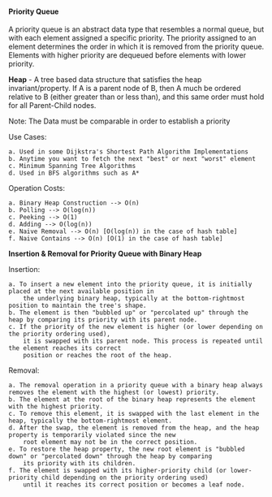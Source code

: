 #### Priority Queue 

A priority queue is an abstract data type that resembles a normal queue, but with each element assigned a specific priority. The priority assigned to an element determines the order in which it is removed from the priority queue. Elements with higher priority are dequeued before elements with lower priority. 

**Heap** -  A tree based data structure that satisfies the heap invariant/property. If A is a parent node of B, then A much be ordered relative to B (either greater than or less than), and this same order must hold for all Parent-Child nodes. 

Note: The Data must be comparable in order to establish a priority

Use Cases:

    a. Used in some Dijkstra's Shortest Path Algorithm Implementations
    b. Anytime you want to fetch the next "best" or next "worst" element
    c. Minimum Spanning Tree Algorithms
    d. Used in BFS algorithms such as A*

Operation Costs:

    a. Binary Heap Construction --> O(n)
    b. Polling --> O(log(n))
    c. Peeking --> O(1)
    d. Adding --> O(log(n))
    e. Naive Removal --> O(n) [O(log(n)) in the case of hash table]
    f. Naive Contains --> O(n) [O(1) in the case of hash table]
    
**Insertion & Removal for Priority Queue with Binary Heap**

Insertion:

    a. To insert a new element into the priority queue, it is initially placed at the next available position in 
        the underlying binary heap, typically at the bottom-rightmost position to maintain the tree's shape.
    b. The element is then "bubbled up" or "percolated up" through the heap by comparing its priority with its parent node.
    c. If the priority of the new element is higher (or lower depending on the priority ordering used), 
        it is swapped with its parent node. This process is repeated until the element reaches its correct 
        position or reaches the root of the heap.

Removal:

    a. The removal operation in a priority queue with a binary heap always removes the element with the highest (or lowest) priority.
    b. The element at the root of the binary heap represents the element with the highest priority.
    c. To remove this element, it is swapped with the last element in the heap, typically the bottom-rightmost element.
    d. After the swap, the element is removed from the heap, and the heap property is temporarily violated since the new 
        root element may not be in the correct position.
    e. To restore the heap property, the new root element is "bubbled down" or "percolated down" through the heap by comparing 
        its priority with its children.
    f. The element is swapped with its higher-priority child (or lower-priority child depending on the priority ordering used) 
        until it reaches its correct position or becomes a leaf node.
